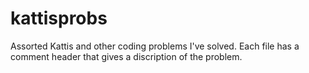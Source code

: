 # kattisprobs
Assorted Kattis and other coding problems I've solved. Each file has a comment header that gives a discription of the problem.
